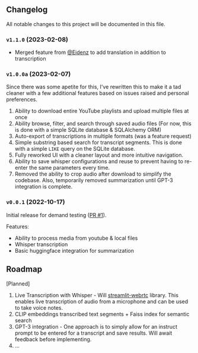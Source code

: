 
## Changelog
All notable changes to this project will be documented in this file.

### `v1.1.0` (2023-02-08)
- Merged feature from [@Eidenz](https://github.com/Eidenz) to add translation in addition to transcription

### `v1.0.0a` (2023-02-07)
Since there was some apetite for this, I've rewritten this to make it a tad cleaner with a few additional features based on issues raised and personal preferences.
1. Ability to download entire YouTube playlists and upload multiple files at once
2. Ability browse, filter, and search through saved audio files (For now, this is done with a simple SQLite database & SQLAlchemy ORM)
3. Auto-export of transcriptions in multiple formats (was a feature request)
4. Simple substring based search for transcript segments. This is done with a simple `LIKE` query on the SQLite database.
5. Fully reworked UI with a cleaner layout and more intuitive navigation.
6. Ability to save whisper configurations and reuse to prevent having to re-enter the same parameters every time.
7. Removed the ability to crop audio after download to simplify the codebase. Also, temporarily removed summarization until GPT-3 integration is complete.
### `v0.0.1` (2022-10-17)
Initial release for demand testing ([PR #1](https://github.com/hayabhay/whisper-ui/pull/1)).

Features:
- Ability to process media from youtube & local files
- Whisper transcription
- Basic huggingface integration for summarization


## Roadmap
[Planned]

1. Live Transcription with Whisper - Will [streamlit-webrtc](https://github.com/whitphx/streamlit-webrtc) library. This enables live transcription of audio from a microphone and can be used to take voice notes.
3. CLIP embeddings transcribed text segments + Faiss index for semantic search
2. GPT-3 integration - One approach is to simply allow for an instruct prompt to be entered for a transcript and save results. Will await feedback before implementing.
4. ...
